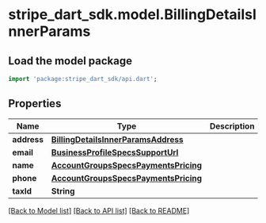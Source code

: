 # stripe_dart_sdk.model.BillingDetailsInnerParams

## Load the model package
```dart
import 'package:stripe_dart_sdk/api.dart';
```

## Properties
Name | Type | Description | Notes
------------ | ------------- | ------------- | -------------
**address** | [**BillingDetailsInnerParamsAddress**](BillingDetailsInnerParamsAddress.md) |  | [optional] 
**email** | [**BusinessProfileSpecsSupportUrl**](BusinessProfileSpecsSupportUrl.md) |  | [optional] 
**name** | [**AccountGroupsSpecsPaymentsPricing**](AccountGroupsSpecsPaymentsPricing.md) |  | [optional] 
**phone** | [**AccountGroupsSpecsPaymentsPricing**](AccountGroupsSpecsPaymentsPricing.md) |  | [optional] 
**taxId** | **String** |  | [optional] 

[[Back to Model list]](../README.md#documentation-for-models) [[Back to API list]](../README.md#documentation-for-api-endpoints) [[Back to README]](../README.md)



